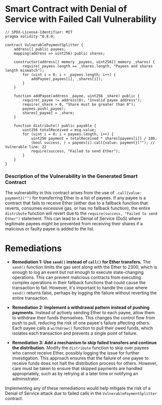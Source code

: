 # Smart Contract with Denial of Service with Failed Call Vulnerability

```solidity
// SPDX-License-Identifier: MIT
pragma solidity ^0.8.0;

contract VulnerablePaymentSplitter {
    address[] public payees;
    mapping(address => uint256) public shares;

    constructor(address[] memory _payees, uint256[] memory _shares) {
        require(_payees.length == _shares.length, "Payees and shares length mismatch");
        for (uint i = 0; i < _payees.length; i++) {
            addPayee(_payees[i], _shares[i]);
        }
    }

    function addPayee(address _payee, uint256 _share) public {
        require(_payee != address(0), "Invalid payee address");
        require(_share > 0, "Share must be greater than 0");
        payees.push(_payee);
        shares[_payee] = _share;
    }

    function distribute() public payable {
        uint256 totalReceived = msg.value;
        for (uint i = 0; i < payees.length; i++) {
            uint256 payment = totalReceived * shares[payees[i]] / 100;
            (bool success, ) = payees[i].call{value: payment}(""); // Vulnerable line: 22
            require(success, "Failed to send Ether");
        }
    }
}
```

### Description of the Vulnerability in the Generated Smart Contract
The vulnerability in this contract arises from the use of `.call{value: payment}("")` for transferring Ether to a list of payees. If any payee is a contract that fails to receive Ether (either due to a fallback function that reverts, consumes excessive gas, or has no fallback function), the entire `distribute` function will revert due to the `require(success, "Failed to send Ether")` statement. This can lead to a Denial of Service (DoS) where legitimate payees might be prevented from receiving their shares if a malicious or faulty payee is added to the list.

# Remediations

- **Remediation 1: Use `send()` instead of `call()` for Ether transfers.**
  The `send()` function limits the gas sent along with the Ether to 2300, which is enough to log an event but not enough to execute state-changing operations. This can prevent malicious contracts from executing complex operations in their fallback functions that could cause the transaction to fail. However, it's important to handle the case where `send()` returns false, perhaps by logging the failure without reverting the entire transaction.

- **Remediation 2: Implement a withdrawal pattern instead of pushing payments.**
  Instead of actively sending Ether to each payee, allow them to withdraw their funds themselves. This changes the control flow from push to pull, reducing the risk of one payee's failure affecting others. Each payee calls a `withdraw()` function to pull their owed funds, which isolates each transaction and prevents a single point of failure.

- **Remediation 3: Add a mechanism to skip failed transfers and continue the distribution.**
  Modify the `distribute` function to skip over payees who cannot receive Ether, possibly logging the issue for further investigation. This approach ensures that the failure of one payee to receive funds does not halt the distribution process for others. However, care must be taken to ensure that skipped payments are handled appropriately, such as by retrying at a later time or notifying an administrator.

Implementing any of these remediations would help mitigate the risk of a Denial of Service attack due to failed calls in the `VulnerablePaymentSplitter` contract.